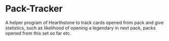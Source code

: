 # Pack-Tracker
A helper program of Hearthstone to track cards opened from pack and give statistics, such as likelihood of opening a legendary in next pack, packs opened from this set so far etc.
